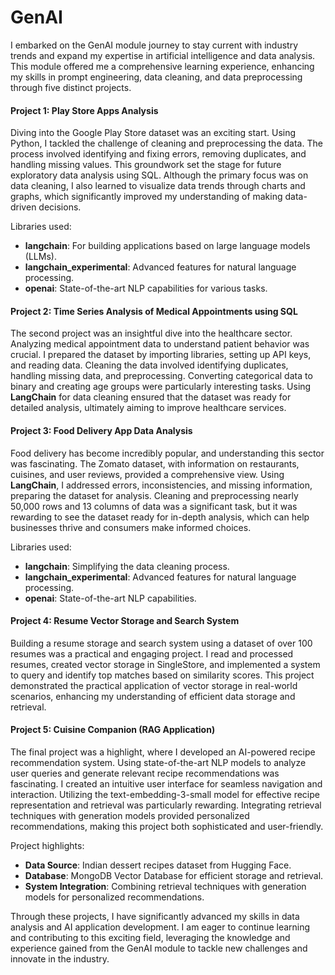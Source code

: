 # GenAI

I embarked on the GenAI module journey to stay current with industry trends and expand my expertise in artificial intelligence and data analysis. This module offered me a comprehensive learning experience, enhancing my skills in prompt engineering, data cleaning, and data preprocessing through five distinct projects.

#### Project 1: Play Store Apps Analysis

Diving into the Google Play Store dataset was an exciting start. Using Python, I tackled the challenge of cleaning and preprocessing the data. The process involved identifying and fixing errors, removing duplicates, and handling missing values. This groundwork set the stage for future exploratory data analysis using SQL. Although the primary focus was on data cleaning, I also learned to visualize data trends through charts and graphs, which significantly improved my understanding of making data-driven decisions.

Libraries used:
- **langchain**: For building applications based on large language models (LLMs).
- **langchain_experimental**: Advanced features for natural language processing.
- **openai**: State-of-the-art NLP capabilities for various tasks.

#### Project 2: Time Series Analysis of Medical Appointments using SQL

The second project was an insightful dive into the healthcare sector. Analyzing medical appointment data to understand patient behavior was crucial. I prepared the dataset by importing libraries, setting up API keys, and reading data. Cleaning the data involved identifying duplicates, handling missing data, and preprocessing. Converting categorical data to binary and creating age groups were particularly interesting tasks. Using **LangChain** for data cleaning ensured that the dataset was ready for detailed analysis, ultimately aiming to improve healthcare services.

#### Project 3: Food Delivery App Data Analysis

Food delivery has become incredibly popular, and understanding this sector was fascinating. The Zomato dataset, with information on restaurants, cuisines, and user reviews, provided a comprehensive view. Using **LangChain**, I addressed errors, inconsistencies, and missing information, preparing the dataset for analysis. Cleaning and preprocessing nearly 50,000 rows and 13 columns of data was a significant task, but it was rewarding to see the dataset ready for in-depth analysis, which can help businesses thrive and consumers make informed choices.

Libraries used:
- **langchain**: Simplifying the data cleaning process.
- **langchain_experimental**: Advanced features for natural language processing.
- **openai**: State-of-the-art NLP capabilities.

#### Project 4: Resume Vector Storage and Search System

Building a resume storage and search system using a dataset of over 100 resumes was a practical and engaging project. I read and processed resumes, created vector storage in SingleStore, and implemented a system to query and identify top matches based on similarity scores. This project demonstrated the practical application of vector storage in real-world scenarios, enhancing my understanding of efficient data storage and retrieval.

#### Project 5: Cuisine Companion (RAG Application)

The final project was a highlight, where I developed an AI-powered recipe recommendation system. Using state-of-the-art NLP models to analyze user queries and generate relevant recipe recommendations was fascinating. I created an intuitive user interface for seamless navigation and interaction. Utilizing the text-embedding-3-small model for effective recipe representation and retrieval was particularly rewarding. Integrating retrieval techniques with generation models provided personalized recommendations, making this project both sophisticated and user-friendly.

Project highlights:
- **Data Source**: Indian dessert recipes dataset from Hugging Face.
- **Database**: MongoDB Vector Database for efficient storage and retrieval.
- **System Integration**: Combining retrieval techniques with generation models for personalized recommendations.

Through these projects, I have significantly advanced my skills in data analysis and AI application development. I am eager to continue learning and contributing to this exciting field, leveraging the knowledge and experience gained from the GenAI module to tackle new challenges and innovate in the industry.
